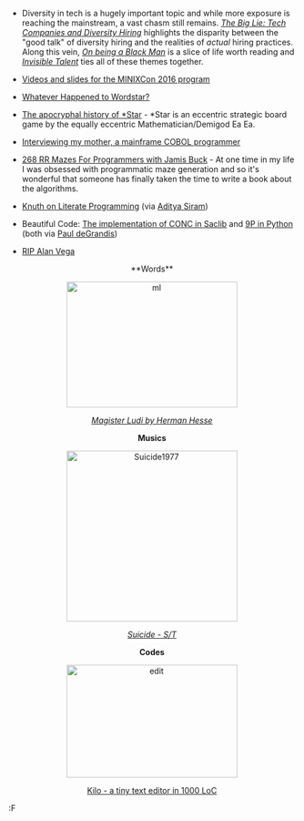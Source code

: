* Diversity in tech is a hugely important topic and while more exposure is reaching the mainstream, a vast chasm still remains. *[The Big Lie: Tech Companies and Diversity Hiring](https://medium.com/@dareobasanjo/the-big-lie-tech-companies-and-diversity-hiring-f52fb82abfbf)* highlights the disparity between the "good talk" of diversity hiring and the realities of *actual* hiring practices.  Along this vein, *[On being a Black Man](https://blog.devcolor.org/on-being-a-black-man-42ecb7946fe0#.dd4ywr55z)* is a slice of life worth reading and *[Invisible Talent](https://medium.com/@kthomas901/invisible-talent-409a085bee9c#.9ojecccme)* ties all of these themes together.

* [Videos and slides for the MINIXCon 2016 program](http://www.minix3.org/conference/2016/program.html)

* [Whatever Happened to Wordstar?](http://www.dvorak.org/blog/whatever-happened-to-wordstar-2/)

* [The apocryphal history of *Star](http://ea.ea.home.mindspring.com/history.html) - *Star is an eccentric strategic board game by the equally eccentric Mathematician/Demigod Ea Ea. 

* [Interviewing my mother, a mainframe COBOL programmer](https://medium.com/@Svenskunganka/interviewing-my-mother-a-mainframe-cobol-programmer-c693d40d88f7#.hits16fdc)

* [268 RR Mazes For Programmers with Jamis Buck](https://devchat.tv/ruby-rogues/268-rr-mazes-for-programmers-with-jamis-buck) - At one time in my life I was obsessed with programmatic maze generation and so it's wonderful that someone has finally taken the time to write a book about the algorithms.

* [Knuth on Literate Programming](https://channel9.msdn.com/Events/useR-international-R-User-conference/useR2016/Literate-Programming) (via [Aditya Siram](https://twitter.com/deech))

* Beautiful Code: [The implementation of CONC in Saclib](https://github.com/ohpauleez/saclib/blob/master/src/CONC.c) and [9P in Python](https://github.com/svinota/py9p/blob/master/py9p/py9p.py) (both via [Paul deGrandis](https://twitter.com/ohpauleez))

* [RIP Alan Vega](http://henryrollins.com/news/detail/alan_vega1/)

<center>
**Words**

<a href="http://blog.fogus.me/2016/07/19/linkage-002/ml/" rel="attachment wp-att-6128"><img src="http://blog.fogus.me/wp-content/uploads/2016/07/ml-300x221.jpg" alt="ml" width="300" height="221" class="aligncenter size-medium wp-image-6128" /></a>

*[Magister Ludi by Herman Hesse](https://www.amazon.com/Glass-Bead-Game-Magister-Novel/dp/0312278497/?tag=fogus-20)*

**Musics**

<a href="http://blog.fogus.me/2016/07/19/linkage-002/suicide1977/" rel="attachment wp-att-6135"><img src="http://blog.fogus.me/wp-content/uploads/2016/07/Suicide1977-300x300.jpg" alt="Suicide1977" width="300" height="300" class="aligncenter size-medium wp-image-6135" /></a>

*[Suicide - S/T](https://www.amazon.com/Suicide/dp/B00E5CY96A/?tag=fogus-20)*

**Codes**

<a href="http://blog.fogus.me/2016/07/19/linkage-002/edit/" rel="attachment wp-att-6139"><img src="http://blog.fogus.me/wp-content/uploads/2016/07/edit-300x198.png" alt="edit" width="300" height="198" class="aligncenter size-medium wp-image-6139" /></a>

[Kilo - a tiny text editor in 1000 LoC](https://github.com/antirez/kilo)

</center>

:F